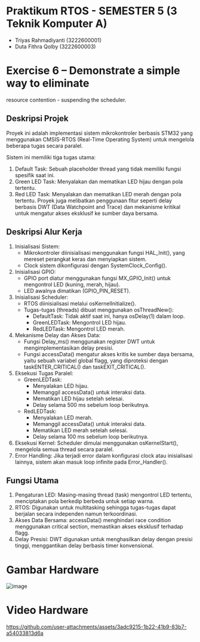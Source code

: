 # Praktikum RTOS - SEMESTER 5 (3 Teknik Komputer A)
- Triyas Rahmadiyanti (3222600001)
- Duta Fithra Qolby (3222600003)
# Exercise 6 – Demonstrate a simple way to eliminate
resource contention - suspending the scheduler.

## Deskripsi Projek
Proyek ini adalah implementasi sistem mikrokontroler berbasis STM32 yang menggunakan CMSIS-RTOS (Real-Time Operating System) untuk mengelola beberapa tugas secara paralel. 

Sistem ini memiliki tiga tugas utama:
1. Default Task: Sebuah placeholder thread yang tidak memiliki fungsi spesifik saat ini.
2. Green LED Task: Menyalakan dan mematikan LED hijau dengan pola tertentu.
3. Red LED Task: Menyalakan dan mematikan LED merah dengan pola tertentu.
Proyek juga melibatkan penggunaan fitur seperti delay berbasis DWT (Data Watchpoint and Trace) dan mekanisme kritikal untuk mengatur akses eksklusif ke sumber daya bersama.

## Deskripsi Alur Kerja
1. Inisialisasi Sistem:
   - Mikrokontroler diinisialisasi menggunakan fungsi HAL_Init(), yang mereset perangkat keras dan menyiapkan sistem.
   - Clock sistem dikonfigurasi dengan SystemClock_Config().
2. Inisialisasi GPIO:
   - GPIO port diatur menggunakan fungsi MX_GPIO_Init() untuk mengontrol LED (kuning, merah, hijau).
   - LED awalnya dimatikan (GPIO_PIN_RESET).
3. Inisialisasi Scheduler:
   - RTOS diinisialisasi melalui osKernelInitialize().
   - Tugas-tugas (threads) dibuat menggunakan osThreadNew():
      - DefaultTask: Tidak aktif saat ini, hanya osDelay(1) dalam loop.
      - GreenLEDTask: Mengontrol LED hijau.
      - RedLEDTask: Mengontrol LED merah.
 4. Mekanisme Delay dan Akses Data:
    - Fungsi Delay_ms() menggunakan register DWT untuk mengimplementasikan delay presisi.
    - Fungsi accessData() mengatur akses kritis ke sumber daya bersama, yaitu sebuah variabel global flagg, yang diproteksi dengan taskENTER_CRITICAL() dan taskEXIT_CRITICAL().
 5. Eksekusi Tugas Paralel:
    - GreenLEDTask:
      - Menyalakan LED hijau.
      - Memanggil accessData() untuk interaksi data.
      - Mematikan LED hijau setelah selesai.
      - Delay selama 500 ms sebelum loop berikutnya.
    - RedLEDTask:
      - Menyalakan LED merah.
      - Memanggil accessData() untuk interaksi data.
      - Mematikan LED merah setelah selesai.
      - Delay selama 100 ms sebelum loop berikutnya.
  6. Eksekusi Kernel: Scheduler dimulai menggunakan osKernelStart(), mengelola semua thread secara paralel.
  7. Error Handling: Jika terjadi error dalam konfigurasi clock atau inisialisasi lainnya, sistem akan masuk loop infinite pada Error_Handler().

## Fungsi Utama
  1. Pengaturan LED: Masing-masing thread (task) mengontrol LED tertentu, menciptakan pola berkedip berbeda untuk setiap warna.
  2. RTOS: Digunakan untuk multitasking sehingga tugas-tugas dapat berjalan secara independen namun terkoordinasi.
  3. Akses Data Bersama: accessData() menghindari race condition menggunakan critical section, memastikan akses eksklusif terhadap flagg.
  4. Delay Presisi: DWT digunakan untuk menghasilkan delay dengan presisi tinggi, menggantikan delay berbasis timer konvensional.

# Gambar Hardware
![image](https://github.com/user-attachments/assets/a11a2382-90d8-4ee1-b372-d8c99cb257d1)

# Video Hardware

https://github.com/user-attachments/assets/3adc9215-1b22-41b9-83b7-a54033813d6a

